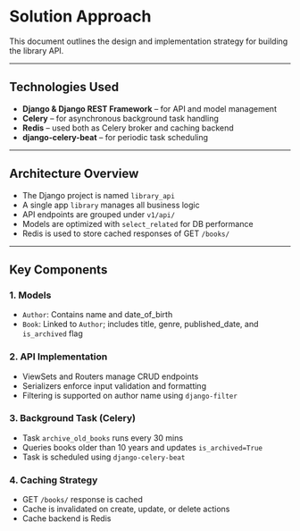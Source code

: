 # Solution Approach

This document outlines the design and implementation strategy for building the library API.

---

## Technologies Used

- **Django & Django REST Framework** – for API and model management
- **Celery** – for asynchronous background task handling
- **Redis** – used both as Celery broker and caching backend
- **django-celery-beat** – for periodic task scheduling

---

## Architecture Overview

- The Django project is named `library_api`
- A single app `library` manages all business logic
- API endpoints are grouped under `v1/api/`
- Models are optimized with `select_related` for DB performance
- Redis is used to store cached responses of GET `/books/`
---

## Key Components

### 1. Models
- `Author`: Contains name and date_of_birth
- `Book`: Linked to `Author`; includes title, genre, published_date, and `is_archived` flag

### 2. API Implementation
- ViewSets and Routers manage CRUD endpoints
- Serializers enforce input validation and formatting
- Filtering is supported on author name using `django-filter`

### 3. Background Task (Celery)
- Task `archive_old_books` runs every 30 mins
- Queries books older than 10 years and updates `is_archived=True`
- Task is scheduled using `django-celery-beat`

### 4. Caching Strategy
- GET `/books/` response is cached
- Cache is invalidated on create, update, or delete actions
- Cache backend is Redis